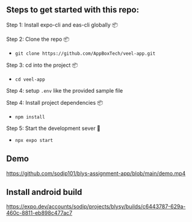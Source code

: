 ## Steps to get started with this repo:

Step 1: Install expo-cli and eas-cli globally 📦

Step 2: Clone the repo 📦

- `git clone https://github.com/AppBoxTech/veel-app.git`

Step 3: cd into the project 📦

- `cd veel-app`

Step 4: setup `.env` like the provided sample file

Step 4: Install project dependencies 📦

- `npm install`

Step 5: Start the development sever 🚀

- `npx expo start`

## Demo

https://github.com/sodip101/blys-assignment-app/blob/main/demo.mp4

## Install android build

https://expo.dev/accounts/sodip/projects/blysy/builds/c6443787-629a-460c-8811-eb898c477ac7
